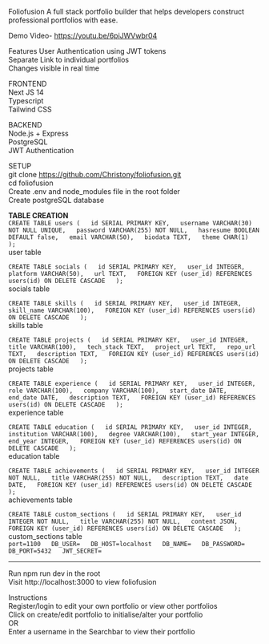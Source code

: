 Foliofusion
A full stack portfolio builder that helps developers construct professional portfolios with ease.

Demo Video- https://youtu.be/6piJWVwbr04

Features
User Authentication using JWT tokens  
Separate Link to individual portfolios  
Changes visible in real time  

FRONTEND  
Next JS 14  
Typescript  
Tailwind CSS  

BACKEND  
Node.js + Express  
PostgreSQL  
JWT Authentication  

SETUP  
git clone https://github.com/Christony/foliofusion.git  
cd foliofusion  
Create .env and node_modules file in the root folder  
Create postgreSQL database  

**TABLE CREATION**  
`CREATE TABLE users (  
    id SERIAL PRIMARY KEY,  
    username VARCHAR(30) NOT NULL UNIQUE,  
    password VARCHAR(255) NOT NULL,  
    hasresume BOOLEAN DEFAULT false,  
    email VARCHAR(50),  
    biodata TEXT,  
    theme CHAR(1)  
);`  
user table  

`CREATE TABLE socials (  
    id SERIAL PRIMARY KEY,  
    user_id INTEGER,  
    platform VARCHAR(50),  
    url TEXT,  
    FOREIGN KEY (user_id) REFERENCES users(id) ON DELETE CASCADE  
);`  
socials table  

`CREATE TABLE skills (  
    id SERIAL PRIMARY KEY,  
    user_id INTEGER,  
    skill_name VARCHAR(100),  
    FOREIGN KEY (user_id) REFERENCES users(id) ON DELETE CASCADE  
);`  
skills table  

`CREATE TABLE projects (  
    id SERIAL PRIMARY KEY,  
    user_id INTEGER,  
    title VARCHAR(100),  
    tech_stack TEXT,  
    project_url TEXT,  
    repo_url TEXT,  
    description TEXT,  
    FOREIGN KEY (user_id) REFERENCES users(id) ON DELETE CASCADE  
);`  
projects table   

`CREATE TABLE experience (  
    id SERIAL PRIMARY KEY,  
    user_id INTEGER,  
    role VARCHAR(100),  
    company VARCHAR(100),  
    start_date DATE,  
    end_date DATE,  
    description TEXT,  
    FOREIGN KEY (user_id) REFERENCES users(id) ON DELETE CASCADE  
);`  
experience table  

`CREATE TABLE education (  
    id SERIAL PRIMARY KEY,  
    user_id INTEGER,  
    institution VARCHAR(100),  
    degree VARCHAR(100),  
    start_year INTEGER,  
    end_year INTEGER,  
    FOREIGN KEY (user_id) REFERENCES users(id) ON DELETE CASCADE  
);`  
education table  

`CREATE TABLE achievements (  
    id SERIAL PRIMARY KEY,  
    user_id INTEGER NOT NULL,  
    title VARCHAR(255) NOT NULL,  
    description TEXT,  
    date DATE,  
    FOREIGN KEY (user_id) REFERENCES users(id) ON DELETE CASCADE  
);`  
achievements table  

`CREATE TABLE custom_sections (  
    id SERIAL PRIMARY KEY,  
    user_id INTEGER NOT NULL,  
    title VARCHAR(255) NOT NULL,  
    content JSON,  
    FOREIGN KEY (user_id) REFERENCES users(id) ON DELETE CASCADE  
);`  
custom_sections table  
`
port=1100  
DB_USER=  
DB_HOST=localhost  
DB_NAME=  
DB_PASSWORD=  
DB_PORT=5432  
JWT_SECRET=  
`  
________________________________________________________________  
Run npm run dev in the root  
Visit http://localhost:3000 to view foliofusion  

Instructions  
Register/login to edit your own portfolio or view other portfolios  
Click on create/edit portfolio to initialise/alter your portfolio  
OR   
Enter a username in the Searchbar to view their portfolio  
